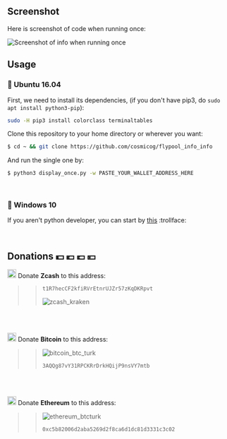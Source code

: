 ## Screenshot

Here is screenshot of code when running once:

![Screenshot of info when running once](https://user-images.githubusercontent.com/9158844/36625103-2595343e-192a-11e8-8f73-935c34efc1c2.png)

## Usage

### :penguin: Ubuntu 16.04

First, we need to install its dependencies, (if you don't have pip3, do `sudo apt install python3-pip`):

```bash
sudo -H pip3 install colorclass terminaltables
```

Clone this repository to your home directory or wherever you want:

```bash
$ cd ~ && git clone https://github.com/cosmicog/flypool_info_info
```

And run the single one by:
```bash
$ python3 display_once.py -w PASTE_YOUR_WALLET_ADDRESS_HERE
```

<br>

### :shit: Windows 10

If you aren't python developer, you can start by [this](http://lmgtfy.com/?iie=1&q=python+hello+world+windows) :trollface: 

<br>

## Donations :dollar: :euro: :pound: :yen:

<img src="https://raw.githubusercontent.com/zcash/logos/master/yellow-zcash-logo.png" width="20" height="20"/>   Donate **Zcash** to this address:
>>```
>>t1R7hecCF2kfiRVrEtnrUJZr57zKqDKRpvt
>>```
>>![zcash_kraken](https://user-images.githubusercontent.com/9158844/36625316-3c14cba8-192e-11e8-9c2d-3855fda623b7.png)


<br><br>

<img src="https://github.com/webcyou/crypto-currency-icon/blob/master/design/images/default/1.png" width="20" height="20"/>   Donate **Bitcoin** to this address:

>>![bitcoin_btc_turk](https://user-images.githubusercontent.com/9158844/36625315-3bf470ec-192e-11e8-8dc4-e8ea15b00a6f.png)
>>```
>>3AQQg87vY31RPCKRrDrkHQijP9nsVY7mtb
>>```


<br><br>

<img src="https://github.com/webcyou/crypto-currency-icon/blob/master/design/images/default/3.png" width="20" height="20"/>   Donate **Ethereum** to this address:

>>![ethereum_btcturk](https://user-images.githubusercontent.com/9158844/36625314-3bd89dd6-192e-11e8-984d-a1e61c4a0ffa.png)
>>```
>>0xc5b82006d2aba5269d2f8ca6d1dc81d3331c3c02
>>```

